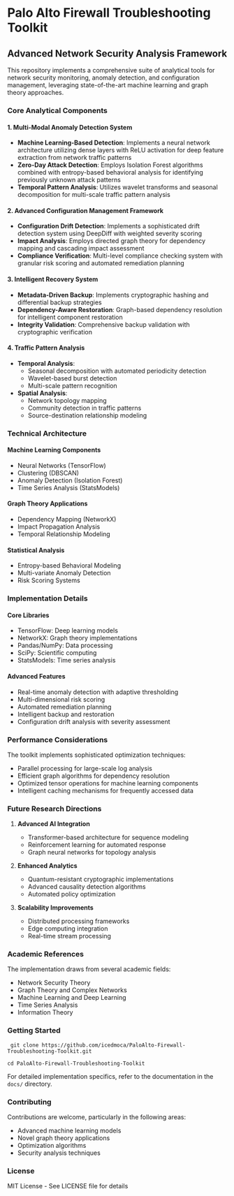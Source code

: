# Palo Alto Firewall Troubleshooting Toolkit

## Advanced Network Security Analysis Framework

This repository implements a comprehensive suite of analytical tools for network security monitoring, anomaly detection, and configuration management, leveraging state-of-the-art machine learning and graph theory approaches.

### Core Analytical Components

#### 1. Multi-Modal Anomaly Detection System
- **Machine Learning-Based Detection**: Implements a neural network architecture utilizing dense layers with ReLU activation for deep feature extraction from network traffic patterns
- **Zero-Day Attack Detection**: Employs Isolation Forest algorithms combined with entropy-based behavioral analysis for identifying previously unknown attack patterns
- **Temporal Pattern Analysis**: Utilizes wavelet transforms and seasonal decomposition for multi-scale traffic pattern analysis

#### 2. Advanced Configuration Management Framework
- **Configuration Drift Detection**: Implements a sophisticated drift detection system using DeepDiff with weighted severity scoring
- **Impact Analysis**: Employs directed graph theory for dependency mapping and cascading impact assessment
- **Compliance Verification**: Multi-level compliance checking system with granular risk scoring and automated remediation planning

#### 3. Intelligent Recovery System
- **Metadata-Driven Backup**: Implements cryptographic hashing and differential backup strategies
- **Dependency-Aware Restoration**: Graph-based dependency resolution for intelligent component restoration
- **Integrity Validation**: Comprehensive backup validation with cryptographic verification

#### 4. Traffic Pattern Analysis
- **Temporal Analysis**: 
  - Seasonal decomposition with automated periodicity detection
  - Wavelet-based burst detection
  - Multi-scale pattern recognition
- **Spatial Analysis**: 
  - Network topology mapping
  - Community detection in traffic patterns
  - Source-destination relationship modeling

### Technical Architecture

#### Machine Learning Components
- Neural Networks (TensorFlow)
- Clustering (DBSCAN)
- Anomaly Detection (Isolation Forest)
- Time Series Analysis (StatsModels)

#### Graph Theory Applications
- Dependency Mapping (NetworkX)
- Impact Propagation Analysis
- Temporal Relationship Modeling

#### Statistical Analysis
- Entropy-based Behavioral Modeling
- Multi-variate Anomaly Detection
- Risk Scoring Systems

### Implementation Details

#### Core Libraries
- TensorFlow: Deep learning models
- NetworkX: Graph theory implementations
- Pandas/NumPy: Data processing
- SciPy: Scientific computing
- StatsModels: Time series analysis

#### Advanced Features
- Real-time anomaly detection with adaptive thresholding
- Multi-dimensional risk scoring
- Automated remediation planning
- Intelligent backup and restoration
- Configuration drift analysis with severity assessment

### Performance Considerations

The toolkit implements sophisticated optimization techniques:
- Parallel processing for large-scale log analysis
- Efficient graph algorithms for dependency resolution
- Optimized tensor operations for machine learning components
- Intelligent caching mechanisms for frequently accessed data

### Future Research Directions

1. **Advanced AI Integration**
   - Transformer-based architecture for sequence modeling
   - Reinforcement learning for automated response
   - Graph neural networks for topology analysis

2. **Enhanced Analytics**
   - Quantum-resistant cryptographic implementations
   - Advanced causality detection algorithms
   - Automated policy optimization

3. **Scalability Improvements**
   - Distributed processing frameworks
   - Edge computing integration
   - Real-time stream processing

### Academic References

The implementation draws from several academic fields:
- Network Security Theory
- Graph Theory and Complex Networks
- Machine Learning and Deep Learning
- Time Series Analysis
- Information Theory

### Getting Started

` git clone https://github.com/icedmoca/PaloAlto-Firewall-Troubleshooting-Toolkit.git`


`cd PaloAlto-Firewall-Troubleshooting-Toolkit `


For detailed implementation specifics, refer to the documentation in the `docs/` directory.

### Contributing

Contributions are welcome, particularly in the following areas:
- Advanced machine learning models
- Novel graph theory applications
- Optimization algorithms
- Security analysis techniques

### License

MIT License - See LICENSE file for details
